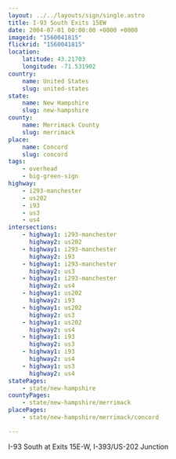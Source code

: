 ```yaml
---
layout: ../../layouts/sign/single.astro
title: I-93 South Exits 15EW
date: 2004-07-01 00:00:00 +0000 +0000
imageid: "1560041815"
flickrid: "1560041815"
location:
    latitude: 43.21703
    longitude: -71.531902
country:
    name: United States
    slug: united-states
state:
    name: New Hampshire
    slug: new-hampshire
county:
    name: Merrimack County
    slug: merrimack
place:
    name: Concord
    slug: concord
tags:
    - overhead
    - big-green-sign
highway:
    - i293-manchester
    - us202
    - i93
    - us3
    - us4
intersections:
    - highway1: i293-manchester
      highway2: us202
    - highway1: i293-manchester
      highway2: i93
    - highway1: i293-manchester
      highway2: us3
    - highway1: i293-manchester
      highway2: us4
    - highway1: us202
      highway2: i93
    - highway1: us202
      highway2: us3
    - highway1: us202
      highway2: us4
    - highway1: i93
      highway2: us3
    - highway1: i93
      highway2: us4
    - highway1: us3
      highway2: us4
statePages:
    - state/new-hampshire
countyPages:
    - state/new-hampshire/merrimack
placePages:
    - state/new-hampshire/merrimack/concord

---
```

I-93 South at Exits 15E-W, I-393/US-202 Junction